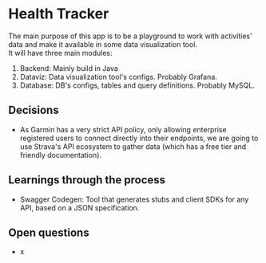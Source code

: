 # Health Tracker
The main purpose of this app is to be a playground to work with activities' data and make it available in some data visualization tool.  
It will have three main modules:
1. Backend: Mainly build in Java
2. Dataviz: Data visualization tool's configs. Probably Grafana.
3. Database: DB's configs, tables and query definitions. Probably MySQL.

## Decisions
- As Garmin has a very strict API policy, only allowing enterprise registered users to connect directly into their endpoints, we are going to use Strava's API ecosystem to gather data (which has a free tier and friendly documentation).

## Learnings through the process
- Swagger Codegen: Tool that generates stubs and client SDKs for any API, based on a JSON specification.

## Open questions
- x
